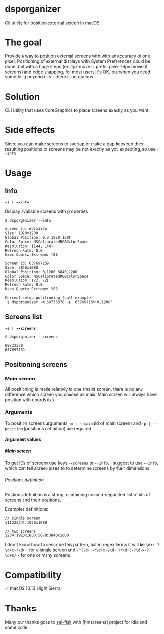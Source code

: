 # dsporganizer
Cli utility for position external screen in macOS


# The goal
Provide a way to position external screens with with an accuracy of one pixel.
Positioning of external displays with System Preferences could be done, but with a huge steps (ex. 1px move in prefs. gives 16px move of screens) and edge snapping, for most users it's OK, but when you need something beyond this - there is no options.


# Solution
CLI utility that uses CoreGraphics to place screens exactly as you want.


# Side effects
Since you can make screens to overlap or make a gap between then - resulting positions of screens may be not exactly as you expecting, so use `--info`

# Usage
## Info
**`-i | --info`**

Display available screens with properties
```shell
$ dsporganizer --info

Screen Id: 69733378
Size: 1920x1200
Global Position: 0,0 1920,1200
Color Space: NSCalibratedRGBColorSpace
Resolution: {144, 144}
Refresh Rate: 0.0
Uses Quartz Extreme: YES

Screen Id: 637697159
Size: 3840x1080
Global Position: 0,1200 3840,2280
Color Space: NSCalibratedRGBColorSpace
Resolution: {72, 72}
Refresh Rate: 0.0
Uses Quartz Extreme: YES

Current setup positioning (call example):
 $ dsporganizer -m 69733378 -p '637697159:0,1200'
```

## Screens list
**`-s | --screens`**
```shell
$ dsporganizer --screens

69733378
637697159
```

## Positioning screens
### Main screen
All positioning is made relativly to one (main) screen, there is no any difference which screen you choose as main. Main screen will always have position with coords `0x0`.

### Arguments
To position screens arguments `-m | --main` (id of main screen) and `-p | --position` (positions definition) are required.

#### Argument values

##### Main screen
To get IDs of screens use keys `--screens` or `--info`. I suggest to use `--info`, which can tell screen sizes to to determine screens by their dimensions.

###### Positions definition
Postions definition is a string, containing comma-separated list of ids of screens and their positions. 

Examples definitions:
```
// single screen
111223344:1920x1080

// two screens
1234:1920x1080,5678:3840x1080
```

I don't know how to describe this pattern, but in regex terms it will be `\d+:-?\d+x-?\d+` - for a single screen and `/^(\d+:-?\d+x-?\d+,)*\d+:-?\d+x-?\d+$/` - for one or many screens.

# Сompatibility
 ✅ macOS 10.13 Hight Sierra
 
# Thanks
Many our thanks goes to [sel-fish](https://github.com/sel-fish) with [hmscreens] project for idia and some code.
